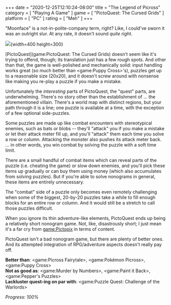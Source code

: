 +++
date = "2020-12-25T12:10:24-08:00"
title = "The Legend of Picross"
category = [ "Playing A Game" ]
game = [ "PictoQuest: The Cursed Grids" ]
platform = [ "PC" ]
rating = [ "Meh" ]
+++

"Moonface" is a not-in-polite-company term, right?  Like, I could've sworn it was an outright slur.  At any rate, it doesn't sound <i>quite right</i>.

![]($SiteBaseURL$pictoquest_moonface.jpg){width=400 height=300}

[PictoQuest](game:PictoQuest: The Cursed Grids) doesn't seem like it's trying to offend, though; its translation just has a few rough spots.  And other than that, the game is well-polished and mechanically solid: input handling works great (so much better than <game:Puppy Cross>'s), puzzles get up to a reasonable size (20x20), and it doesn't screw around with nonsense like making you re-play a puzzle if you make a mistake.

Unfortunately the <i>interesting</i> parts of PictoQuest, the "quest" parts, are underwhelming.  There's no story other than the establishment of ... the aforementioned villain.  There's a world map with distinct regions, but your path through it is a line; one puzzle is available at a time, with the exception of a few optional side-puzzles.

Some puzzles are made up like combat encounters with stereotypical enemies, such as bats or blobs -- they'll "attack" you if you make a mistake or let their attack meter fill up, and you'll "attack" them each time you solve a row or column.  Attacking the monster also pushes its attack meter back.  ... in other words, you win combat by solving the puzzle with a soft time limit.

There are a small handful of combat items which can reveal parts of the puzzle (i.e. cheating the game) or slow down enemies, and you'll pick these items up gradually or can buy them using money (which also accumulates from solving puzzles).  But if you're able to solve nonograms in general, these items are entirely unnecessary.

The "combat" side of a puzzle only becomes even remotely challenging when some of the biggest, 20-by-20 puzzles take a while to fill enough blocks for an entire row or column.  And it would still be a stretch to call those puzzles difficult.

When you ignore its thin adventure-like elements, PictoQuest ends up being a relatively short nonogram game.  Not, like, disastrously short; I just mean it's a far cry from <game:Pictopix> in terms of content.

PictoQuest isn't a bad nonogram game, but there are plenty of better ones.  And its attempted integration of RPG/adventure aspects doesn't really pay off.

<b>Better than</b>: <game:Picross Fairytale>, <game:Pokémon Picross>, <game:Puppy Cross>  
<b>Not as good as</b>: <game:Murder by Numbers>, <game:Paint it Back>, <game:Pepper's Puzzles>  
<b>Lackluster quest-ing on par with</b>: <game:Puzzle Quest: Challenge of the Warlords>

<i>Progress: 100%</i>

